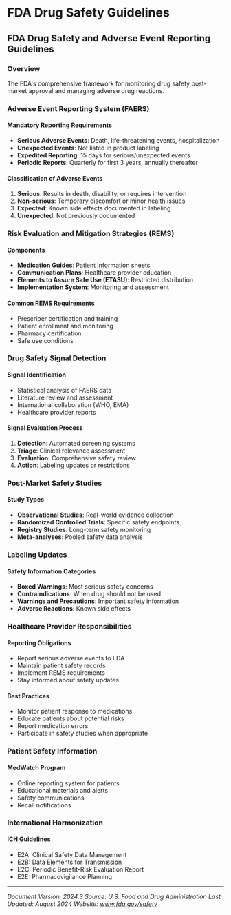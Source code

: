 # FDA Drug Safety Guidelines

## FDA Drug Safety and Adverse Event Reporting Guidelines

### Overview
The FDA's comprehensive framework for monitoring drug safety post-market approval and managing adverse drug reactions.

### Adverse Event Reporting System (FAERS)

#### Mandatory Reporting Requirements
- **Serious Adverse Events**: Death, life-threatening events, hospitalization
- **Unexpected Events**: Not listed in product labeling
- **Expedited Reporting**: 15 days for serious/unexpected events
- **Periodic Reports**: Quarterly for first 3 years, annually thereafter

#### Classification of Adverse Events
1. **Serious**: Results in death, disability, or requires intervention
2. **Non-serious**: Temporary discomfort or minor health issues
3. **Expected**: Known side effects documented in labeling
4. **Unexpected**: Not previously documented

### Risk Evaluation and Mitigation Strategies (REMS)

#### Components
- **Medication Guides**: Patient information sheets
- **Communication Plans**: Healthcare provider education
- **Elements to Assure Safe Use (ETASU)**: Restricted distribution
- **Implementation System**: Monitoring and assessment

#### Common REMS Requirements
- Prescriber certification and training
- Patient enrollment and monitoring
- Pharmacy certification
- Safe use conditions

### Drug Safety Signal Detection

#### Signal Identification
- Statistical analysis of FAERS data
- Literature review and assessment
- International collaboration (WHO, EMA)
- Healthcare provider reports

#### Signal Evaluation Process
1. **Detection**: Automated screening systems
2. **Triage**: Clinical relevance assessment
3. **Evaluation**: Comprehensive safety review
4. **Action**: Labeling updates or restrictions

### Post-Market Safety Studies

#### Study Types
- **Observational Studies**: Real-world evidence collection
- **Randomized Controlled Trials**: Specific safety endpoints
- **Registry Studies**: Long-term safety monitoring
- **Meta-analyses**: Pooled safety data analysis

### Labeling Updates

#### Safety Information Categories
- **Boxed Warnings**: Most serious safety concerns
- **Contraindications**: When drug should not be used
- **Warnings and Precautions**: Important safety information
- **Adverse Reactions**: Known side effects

### Healthcare Provider Responsibilities

#### Reporting Obligations
- Report serious adverse events to FDA
- Maintain patient safety records
- Implement REMS requirements
- Stay informed about safety updates

#### Best Practices
- Monitor patient response to medications
- Educate patients about potential risks
- Report medication errors
- Participate in safety studies when appropriate

### Patient Safety Information

#### MedWatch Program
- Online reporting system for patients
- Educational materials and alerts
- Safety communications
- Recall notifications

### International Harmonization

#### ICH Guidelines
- E2A: Clinical Safety Data Management
- E2B: Data Elements for Transmission
- E2C: Periodic Benefit-Risk Evaluation Report
- E2E: Pharmacovigilance Planning

---
*Document Version: 2024.3*
*Source: U.S. Food and Drug Administration*
*Last Updated: August 2024*
*Website: www.fda.gov/safety*
